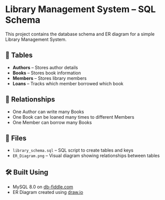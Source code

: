 # Library Management System – SQL Schema

This project contains the database schema and ER diagram for a simple Library Management System.

## 📂 Tables

- **Authors** – Stores author details
- **Books** – Stores book information
- **Members** – Stores library members
- **Loans** – Tracks which member borrowed which book

## 🔗 Relationships

- One Author can write many Books
- One Book can be loaned many times to different Members
- One Member can borrow many Books

## 📄 Files

- `library_schema.sql` – SQL script to create tables and keys
- `ER_Diagram.png` – Visual diagram showing relationships between tables

## 🛠 Built Using

- MySQL 8.0 on [db-fiddle.com](https://www.db-fiddle.com/)
- ER Diagram created using [draw.io](https://app.diagrams.net/)
